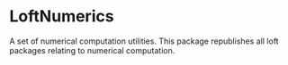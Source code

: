# LoftNumerics

A set of numerical computation utilities. This package republishes all loft packages relating to numerical computation.
